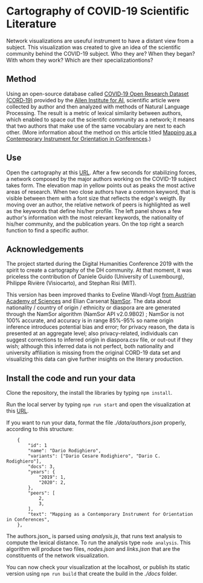 # Cartography of COVID-19 Scientific Literature

Network visualizations are useuful instrument to have a distant view from a subject. This visualization was created to give an idea of the scientific community behind the COVID-19 subject. Who they are? When they began? With whom they work? Which are their specializationtions?

## Method

Using an open-source database called <a href='https://pages.semanticscholar.org/coronavirus-research'>COVID&#8209;19 Open Research Dataset (CORD&#8209;19)</a> provided by the <a href='https://allenai.org/'>Allen Institute for AI</a>, scientific article were collected by author and then analyzed with methods of Natural Language Processing. The result is a metric of lexical similarity between authors, which enabled to space out the scientifc community as a network; it means that two authors that make use of the same vocabulary are next to each other. (More information about the method on this article titled [Mapping as a Contemporary Instrument for Orientation in Conferences](https://doi.org/10.5281/zenodo.3611341).)

## Use

Open the cartography at this [URL](https://rodighiero.github.io/COVID-19/). After a few seconds for stabilizing forces, a network composed by the major authors working on the COVID-19 subject takes form. The elevation map in yellow points out as peaks the most active areas of research. When two close authors have a common keyword, that is visible between them with a font size that reflects the edge's weigth. By moving over an author, the relative network of peers is highlighted as well as the keywords that define his/her profile. The left panel shows a few author's information with the most relevant keywords, the nationality of his/her community, and the publication years. On the top right a search function to find a specific author.

## Acknowledgements

The project started during the Digital Humanities Conference 2019 with the spirit to create a cartography of the DH community. At that moment, it was priceless the contribution of Daniele Guido (University of Luxembourg), Philippe Rivière (Visiocarto), and Stephan Risi (MIT).

This version has been improved thanks to Eveline Wandl-Vogt [from Austrian Academy of Sciences](https://www.oeaw.ac.at) and Elian Carsenat [NamSor](https://www.namsor.com). The data about nationality / country of origin / ethnicity or diaspora are  are generated through the NamSor algorithm (NamSor API v2.0.9B02) ; NamSor is not 100% accurate, and accuracy is in range 85%-95% so name origin inference introduces potential bias and error; for privacy reason, the data is presented at an aggregate level; also privacy-related, individuals can suggest corrections to inferred origin in diaspora.csv file, or out-out if they wish; although this inferred data is not perfect, both nationality and university affiliation is missing from the original CORD-19 data set and visualizing this data can give further insights on the literary production. 


## Install the code and run your data

Clone the repository, the install the libraries by typing `npm install`.

Run the local server by typing `npm run start` and open the visualization at this [URL](http://localhost:8080).

If you want to run your data, format the file _./data/authors.json_ properly, according to this structure:

```
	{
		"id": 1
		"name": "Dario Rodighiero",
		"variants": ["Dario Cesare Rodighiero", "Dario C. Rodighiero"],
		"docs": 3,
		"years": {
			"2019": 1,
			"2020": 2,
		},
		"peers": [
			2,
			3,
		],
		"text": "Mapping as a Contemporary Instrument for Orientation in Conferences",
	},
```

The authors.json_ is parsed using _analysis.js_, that runs text analysis to compute the lexical distance. To run the analysis type `node analysis`. This algorithm will produce two files, _nodes.json_ and _links.json_ that are the constituents of the network visualization.

You can now check your visualization at the localhost, or publish its static version using `npm run build` that create the build in the _./docs_ folder.
